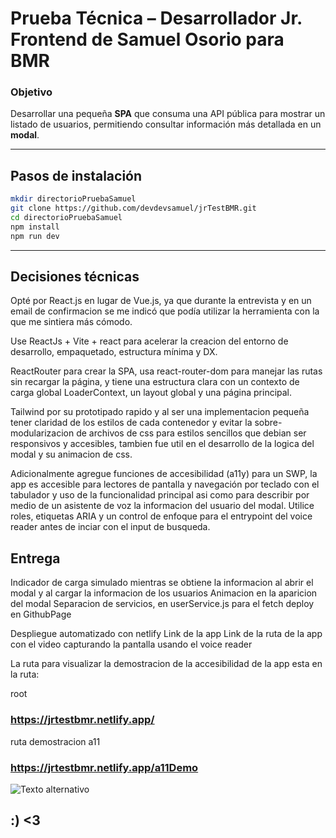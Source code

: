 #  Prueba Técnica – Desarrollador Jr. Frontend de Samuel Osorio para BMR

 ### Objetivo
 Desarrollar una pequeña **SPA** que consuma una API pública para mostrar un listado de usuarios, permitiendo consultar información más detallada en un **modal**.
 
---

## Pasos de instalación
```bash
mkdir directorioPruebaSamuel
git clone https://github.com/devdevsamuel/jrTestBMR.git
cd directorioPruebaSamuel
npm install 
npm run dev
```
---

## Decisiones técnicas
Opté por React.js en lugar de Vue.js, ya que durante la entrevista y en un email de confirmacion se me indicó que podía utilizar la herramienta con la que me sintiera más cómodo.

Use ReactJs + Vite + react para acelerar la creacion del entorno de desarrollo, empaquetado, estructura mínima y DX.

ReactRouter para crear la SPA, usa react-router-dom para manejar las rutas sin recargar la página, y tiene una estructura clara con un contexto de carga global LoaderContext, un layout global y una página principal.

Tailwind por su prototipado rapido y al ser una implementacion pequeña tener claridad de los estilos de cada contenedor y evitar la sobre-modularizacion de archivos de css para estilos sencillos que debian ser responsivos y accesibles, tambien fue util en el desarrollo de la logica del modal y su animacion de css.

Adicionalmente agregue funciones de accesibilidad (a11y) para un SWP, la app es accesible para lectores de pantalla y navegación por teclado con el tabulador y uso de la funcionalidad principal asi como para describir por medio de un asistente de voz la informacion del usuario del modal. Utilice roles, etiquetas ARIA y un control de enfoque para el entrypoint del voice reader antes de inciar con el input de busqueda.

## Entrega 
Indicador de carga simulado mientras se obtiene la informacion al abrir el modal y al cargar la informacion de los usuarios
Animacion en la aparicion del modal
Separacion de servicios, en userService.js para el fetch
deploy en GithubPage

Despliegue automatizado con netlify
Link de la app 
Link de la ruta de la app con el video capturando la pantalla usando el voice reader 



La ruta para visualizar la demostracion de la accesibilidad de la app esta en la ruta:

root
### https://jrtestbmr.netlify.app/

ruta demostracion a11
### https://jrtestbmr.netlify.app/a11Demo

![Texto alternativo](https://firebasestorage.googleapis.com/v0/b/portfolio-bedf9.firebasestorage.app/o/projects_assets%2FWhatsApp%20Image%202025-06-18%20at%2000.42.32.jpeg?alt=media&token=ec53517e-83f6-44bb-8ed2-499e1f20a78d)

## :) <3 
